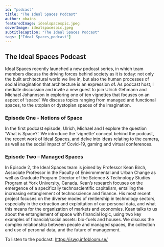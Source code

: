 ```yaml
---
id: "podcast"
title: "The Ideal Spaces Podcast"
author: obains
featuredImage: idealspacespic.jpeg
coverImage: idealspacespic.jpeg
subtitleCaption: "The Ideal Spaces Podcast"
tags: ["Ideal Spaces,podcast"]
---
```


## The Ideal Spaces Podcast

Ideal Spaces recently launched a new podcast series, in which team members discuss the driving forces behind society as it is today: not only the built architectural world we live in, but also the human processes of social imagination that architecture is an expression of. As podcast host, I mediate discussion and invite a new guest to join Ulrich Gehmann and Michael Johannson in exploring one of ten vignettes that focuses on an aspect of ‘space’. We discuss topics ranging from managed and functional spaces, to the utopian or dystopian spaces of the imagination. 

### Episode One - Notions of Space

In the first podcast episode, Ulrich, Michael and I explore the question ‘What is Space?’. We introduce the ‘vignette’ concept behind the podcast, the recent work of Ideal Spaces, and delve into ideas relating to the camera, as well as the social impact of Covid-19, gaming and virtual conferences.

### Episode Two – Managed Spaces

In Episode 2, the Ideal Spaces team is joined by Professor Kean Birch, Associate Professor in the Faculty of Enivironmental and Urban Change as well as Graduate Program Director of the Science & Technology Studies Program at York University, Canada. Kean’s research focuses on the emergence of a specifically technoscientific capitalism, entailing the increasing entanglement of technoscience and finance. His most recent project focuses on the diverse modes of rentiership in technology sectors, especially in the extraction and exploitation of our personal data, and what this means for the organization of markets and economies. Kean talks to us about the entanglement of space with financial logic, using two key examples of financial/social assets: bio-fuels and houses. We discuss the complex relationship between people and managed spaces, the collection and use of personal data, and the future of management.

To listen to the podcast: https://iswg.infobloom.se/ 





